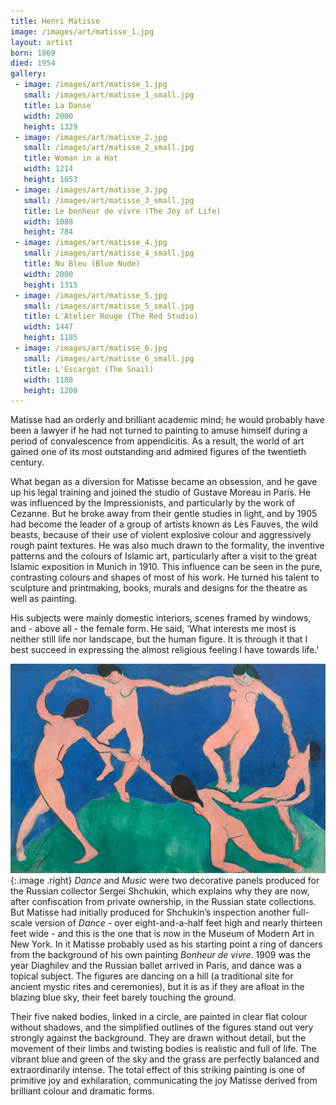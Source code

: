 ```yaml
---
title: Henri Matisse
image: /images/art/matisse_1.jpg
layout: artist
born: 1869
died: 1954
gallery:
 - image: /images/art/matisse_1.jpg
   small: /images/art/matisse_1_small.jpg
   title: La Danse
   width: 2000
   height: 1329
 - image: /images/art/matisse_2.jpg
   small: /images/art/matisse_2_small.jpg
   title: Woman in a Hat
   width: 1214
   height: 1653
 - image: /images/art/matisse_3.jpg
   small: /images/art/matisse_3_small.jpg
   title: Le bonheur de vivre (The Joy of Life)
   width: 1088
   height: 784
 - image: /images/art/matisse_4.jpg
   small: /images/art/matisse_4_small.jpg
   title: Nu Bleu (Blue Nude)
   width: 2000
   height: 1315
 - image: /images/art/matisse_5.jpg
   small: /images/art/matisse_5_small.jpg
   title: L'Atelier Rouge (The Red Studio)
   width: 1447
   height: 1185
 - image: /images/art/matisse_6.jpg
   small: /images/art/matisse_6_small.jpg
   title: L'Escargot (The Snail)
   width: 1188
   height: 1200
---
```


Matisse had an orderly and brilliant academic mind; he would probably have been
a lawyer if he had not turned to painting to amuse himself during a period of
convalescence from appendicitis. As a result, the world of art gained one of
its most outstanding and admired figures of the twentieth century.

What began as a diversion for Matisse became an obsession, and he gave up his
legal training and joined the studio of Gustave Moreau in Paris. He was
influenced by the Impressionists, and particularly by the work of Cezanne. But
he broke away from their gentle studies in light, and by 1905 had become the
leader of a group of artists known as Les Fauves, the wild beasts, because of
their use of violent explosive colour and aggressively rough paint textures. He
was also much drawn to the formality, the inventive patterns and the colours of
Islamic art, particularly after a visit to the great Islamic exposition in
Munich in 1910.  This influence can be seen in the pure, contrasting colours
and shapes of most of his work. He turned his talent to sculpture and
printmaking, books, murals and designs for the theatre as well as painting.

His subjects were mainly domestic interiors, scenes framed by windows, and -
above all - the female form. He said, ‘What interests me most is neither still
life nor landscape, but the human figure. It is through it that I best succeed
in expressing the almost religious feeling I have towards life.’

![La Danse](/images/art/matisse_1.jpg){:.image .right}
_Dance_ and _Music_ were two decorative panels produced for the Russian collector
Sergei Shchukin, which explains why they are now, after confiscation from
private ownership, in the Russian state collections. But Matisse had initially
produced for Shchukin’s inspection another full-scale version of _Dance_ - over
eight-and-a-half feet high and nearly thirteen feet wide - and this is the one
that is now in the Museum of Modern Art in New York. In it Matisse probably
used as his starting point a ring of dancers from the background of his own
painting _Bonheur de vivre_. 1909 was the year Diaghilev and the Russian ballet
arrived in Paris, and dance was a topical subject.  The figures are dancing on
a hill (a traditional site for ancient mystic rites and ceremonies), but it is
as if they are afloat in the blazing blue sky, their feet barely touching the
ground.

Their five naked bodies, linked in a circle, are painted in clear flat colour
without shadows, and the simplified outlines of the figures stand out very
strongly against the background. They are drawn without detail, but the
movement of their limbs and twisting bodies is realistic and full of life. The
vibrant blue and green of the sky and the grass are perfectly balanced and
extraordinarily intense. The total effect of this striking painting is one of
primitive joy and exhilaration, communicating the joy Matisse derived from
brilliant colour and dramatic forms.
